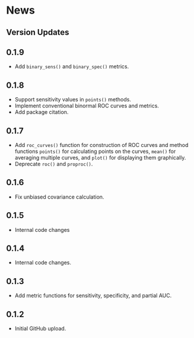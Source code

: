 # News

## Version Updates

## 0.1.9
* Add `binary_sens()` and `binary_spec()` metrics.

## 0.1.8
* Support sensitivity values in `points()` methods.
* Implement conventional binormal ROC curves and metrics.
* Add package citation.

## 0.1.7
* Add `roc_curves()` function for construction of ROC curves and method functions `points()` for calculating points on the curves, `mean()` for averaging multiple curves, and `plot()` for displaying them graphically.
* Deprecate `roc()` and `proproc()`.

## 0.1.6
* Fix unbiased covariance calculation.

## 0.1.5
* Internal code changes

## 0.1.4
* Internal code changes.

## 0.1.3
* Add metric functions for sensitivity, specificity, and partial AUC.

## 0.1.2
* Initial GitHub upload.
